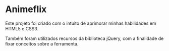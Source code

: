 # Animeflix

Este projeto foi criado com o intuito de aprimorar minhas habilidades em HTML5 e CSS3.

Também foram utilizados recursos da biblioteca jQuery, com a finalidade de fixar conceitos sobre a ferramenta. 